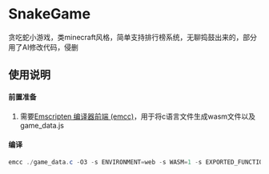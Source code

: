 # SnakeGame
贪吃蛇小游戏，类minecraft风格，简单支持排行榜系统，无聊捣鼓出来的，部分用了AI修改代码，侵删

## 使用说明
#### 前置准备
1. 需要[Emscripten 编译器前端 (emcc)](https://emscripten.webassembly.net.cn/docs/getting_started/downloads.html)，用于将c语言文件生成wasm文件以及game_data.js
#### 编译
```powershell
emcc ./game_data.c -O3 -s ENVIRONMENT=web -s WASM=1 -s EXPORTED_FUNCTIONS="['_startSession','_recordFood','_setScore','_getFoodEaten','_generateSignature']" -s MODULARIZE=1 -s EXPORT_NAME="createGameModule" -flto -o ./game_data.js
```
